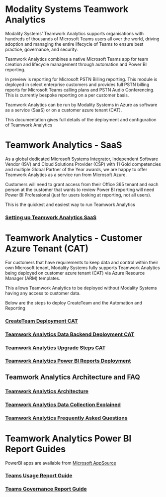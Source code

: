 # Modality Systems Teamwork Analytics

Modality Systems’ Teamwork Analytics supports organisations with hundreds of thousands of Microsoft Teams users all over the world, driving adoption and managing the entire lifecycle of Teams to ensure best practice, governance, and security.

Teamwork Analytics combines a native Microsoft Teams app for team creation and lifecycle management through automation and Power BI reporting.

In preview is reporting for Microsoft PSTN Billing reporting. This module is deployed in select enterprise customers and provides full PSTN billing reports for Microsoft Teams calling plans and PSTN Audio Conferencing. This is currently bespoke reporting on a per customer basis.

Teamwork Analytics can be run by Modality Systems in Azure as software as a service (SaaS) or on a customer azure tenant (CAT).

This documentation gives full details of the deployment and configuration of Teamwork Analytics



# Teamwork Analytics - SaaS

As a global dedicated Microsoft Systems Integrator, Independent Software Vendor (ISV) and Cloud Solutions Provider (CSP) with 11 Gold competencies and multiple Global Partner of the Year awards, we are happy to offer Teamwork Analytics as a service run from Microsoft Azure.

Customers will need to grant access from their Office 365 tenant and each person at the customer that wants to review Power BI reporting will need Power BI Professional (just for users looking at reporting, not all users).

This is the quickest and easiest way to run Teamwork Analytics

### [Setting up Teamwork Analytics SaaS](https://docs.modalitysystems.com/twa/SaaS/)



# Teamwork Analytics -  Customer Azure Tenant (CAT)

For customers that have requirements to keep data and control within their own Microsoft tenant, Modality Systems fully supports Teamwork Analytics being deployed on customer azure tenant (CAT) via Azure Resource Manager (ARM) templates.

This allows Teamwork Analytics to be deployed without Modality Systems having any access to customer data.

Below are the steps to deploy CreateTeam and the Automation and Reporting

###  [CreateTeam Deployment CAT](/CreateTeam/README.html)

### [Teamwork Analytics Data Backend Deployment CAT](/twa/TeamworkAnalyticsDataCollectorDeployment.html)

### [Teamwork Analytics Upgrade Steps CAT](/twa/UpgradingTeamworkAnalytics.html)

### [Teamwork Analytics Power BI Reports Deployment](/twa/PowerBIAppsAdminInstallGuide.html)





## **Teamwork Analytics Architecture and FAQ**

###  [Teamwork Analytics Architecture](/twa/TWA-Architecture-Overview.html)

### [Teamwork Analytics Data Collection Explained](/twa/TeamworkAnalyticsDataCollectionExplained.html)

### [Teamwork Analytics Frequently Asked Questions](/twa/TWA-FAQ.html)



# Teamwork Analytics Power BI Report Guides

PowerBI apps are available from [Microsoft AppSource](https://appsource.microsoft.com/en-us/marketplace/apps?search=Modality%20Systems&page=1)

###  [Teams Usage Report Guide](/twa/Reports/TeamsUsage/TeamsUsageGuidance.html)

###  [Teams Governance Report Guide](/twa/Reports/TeamsGovernanceandSecurity/OperationsGovernanceandCompliance.html)


